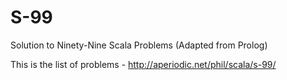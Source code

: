 # S-99
Solution to Ninety-Nine Scala Problems (Adapted from Prolog)


This is the list of problems - http://aperiodic.net/phil/scala/s-99/
